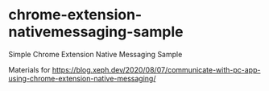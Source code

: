 # chrome-extension-nativemessaging-sample
Simple Chrome Extension Native Messaging Sample

Materials for https://blog.xeph.dev/2020/08/07/communicate-with-pc-app-using-chrome-extension-native-messaging/
